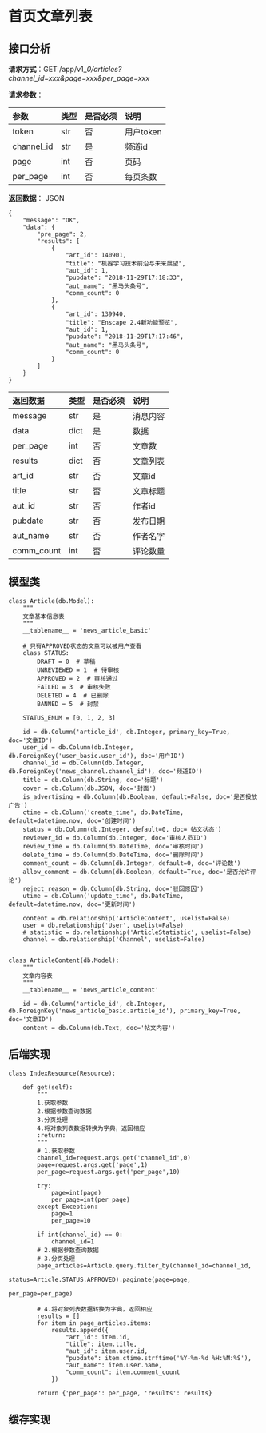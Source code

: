 # 首页文章列表

## 接口分析

**请求方式**：GET /app/v1\__0/articles?channel\_id=xxx&page=xxx&per\_page=xxx_

**请求参数**：

| 参数 | 类型 | 是否必须 | 说明 |
| :--- | :--- | :--- | :--- |
| token | str | 否 | 用户token |
| channel\_id | str | 是 | 频道id |
| page | int | 否 | 页码 |
| per\_page | int | 否 | 每页条数 |

**返回数据**： JSON

```
{
    "message": "OK",
    "data": {
        "pre_page": 2,
        "results": [
            {
                "art_id": 140901,
                "title": "机器学习技术前沿与未来展望",
                "aut_id": 1,
                "pubdate": "2018-11-29T17:18:33",
                "aut_name": "黑马头条号",
                "comm_count": 0
            },
            {
                "art_id": 139940,
                "title": "Enscape 2.4新功能预览",
                "aut_id": 1,
                "pubdate": "2018-11-29T17:17:46",
                "aut_name": "黑马头条号",
                "comm_count": 0
            }
        ]
    }
}
```

| 返回数据 | 类型 | 是否必须 | 说明 |
| :--- | :--- | :--- | :--- |
| message | str | 是 | 消息内容 |
| data | dict | 是 | 数据 |
| per\_page | int | 否 | 文章数 |
| results | dict | 否 | 文章列表 |
| art\_id | str | 否 | 文章id |
| title | str | 否 | 文章标题 |
| aut\_id | str | 否 | 作者id |
| pubdate | str | 否 | 发布日期 |
| aut\_name | str | 否 | 作者名字 |
| comm\_count | int | 否 | 评论数量 |

## 模型类

```
class Article(db.Model):
    """
    文章基本信息表
    """
    __tablename__ = 'news_article_basic'

    # 只有APPROVED状态的文章可以被用户查看
    class STATUS:
        DRAFT = 0  # 草稿
        UNREVIEWED = 1  # 待审核
        APPROVED = 2  # 审核通过
        FAILED = 3  # 审核失败
        DELETED = 4  # 已删除
        BANNED = 5  # 封禁

    STATUS_ENUM = [0, 1, 2, 3]

    id = db.Column('article_id', db.Integer, primary_key=True,  doc='文章ID')
    user_id = db.Column(db.Integer, db.ForeignKey('user_basic.user_id'), doc='用户ID')
    channel_id = db.Column(db.Integer, db.ForeignKey('news_channel.channel_id'), doc='频道ID')
    title = db.Column(db.String, doc='标题')
    cover = db.Column(db.JSON, doc='封面')
    is_advertising = db.Column(db.Boolean, default=False, doc='是否投放广告')
    ctime = db.Column('create_time', db.DateTime, default=datetime.now, doc='创建时间')
    status = db.Column(db.Integer, default=0, doc='帖文状态')
    reviewer_id = db.Column(db.Integer, doc='审核人员ID')
    review_time = db.Column(db.DateTime, doc='审核时间')
    delete_time = db.Column(db.DateTime, doc='删除时间')
    comment_count = db.Column(db.Integer, default=0, doc='评论数')
    allow_comment = db.Column(db.Boolean, default=True, doc='是否允许评论')
    reject_reason = db.Column(db.String, doc='驳回原因')
    utime = db.Column('update_time', db.DateTime, default=datetime.now, doc='更新时间')

    content = db.relationship('ArticleContent', uselist=False)
    user = db.relationship('User', uselist=False)
    # statistic = db.relationship('ArticleStatistic', uselist=False)
    channel = db.relationship('Channel', uselist=False)


class ArticleContent(db.Model):
    """
    文章内容表
    """
    __tablename__ = 'news_article_content'

    id = db.Column('article_id', db.Integer, db.ForeignKey('news_article_basic.article_id'), primary_key=True, doc='文章ID')
    content = db.Column(db.Text, doc='帖文内容')
```

## 后端实现

```
class IndexResource(Resource):

    def get(self):
        """
        1.获取参数
        2.根据参数查询数据
        3.分页处理
        4.将对象列表数据转换为字典，返回相应
        :return:
        """
        # 1.获取参数
        channel_id=request.args.get('channel_id',0)
        page=request.args.get('page',1)
        per_page=request.args.get('per_page',10)

        try:
            page=int(page)
            per_page=int(per_page)
        except Exception:
            page=1
            per_page=10

        if int(channel_id) == 0:
            channel_id=1
        # 2.根据参数查询数据
        # 3.分页处理
        page_articles=Article.query.filter_by(channel_id=channel_id,
                                   status=Article.STATUS.APPROVED).paginate(page=page,
                                                                            per_page=per_page)

        # 4.将对象列表数据转换为字典，返回相应
        results = []
        for item in page_articles.items:
            results.append({
                "art_id": item.id,
                "title": item.title,
                "aut_id": item.user.id,
                "pubdate": item.ctime.strftime('%Y-%m-%d %H:%M:%S'),
                "aut_name": item.user.name,
                "comm_count": item.comment_count
            })

        return {'per_page': per_page, 'results': results}
```

## 缓存实现



